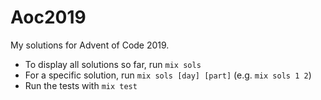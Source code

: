 # Aoc2019

My solutions for Advent of Code 2019.

- To display all solutions so far, run `mix sols`
- For a specific solution, run `mix sols [day] [part]` (e.g. `mix sols 1 2`)
- Run the tests with `mix test`
